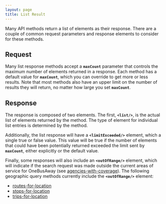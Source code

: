 ```yaml
---
layout: page
title: List Result
---
```


Many API methods return a list of elements as their response.  There are a couple of common request parameters and response elements to consider for these methods.

## Request

Many list response methods accept a **`maxCount`** parameter that controls the maximum number of elements returned in a response.  Each method has a default value for **`maxCount`**, which you can override to get more or less results.  Note that most methods also have an upper limit on the number of results they will return, no matter how large you set **`maxCount`**.

## Response

The response is composed of two elements.  The first, **`<list/>`**, is the actual list of elements returned by the method.  The type of element for individual list entries is determined by the method.

Additionally, the list response will have a **`<limitExceeded/>`** element, which a single true or false value.  This value will be true if the number of elements that could have been potentially returned exceeded the limit sent by **`maxCount`**, either explicitly or the default value.

Finally, some responses will also include an **`<outOfRange/>`** element, which will indicate if the search request was made outside the current areas of service for OneBusAway (see [agencies-with-coverage](/api/where/methods/agencies-with-coverage)).  The following geographic query methods currently include the **`<outOfRange/>`** element:

* [routes-for-location](/api/where/methods/routes-for-location)
* [stops-for-location](/api/where/methods/stops-for-location)
* [trips-for-location](/api/where/methods/trips-for-location)
